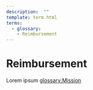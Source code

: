 ```yaml
---
description:  ""
template: term.html
terms:
  - glossary:
    - Reimbursement
---
```


# Reimbursement

Lorem ipsum  <glossary:Mission>
